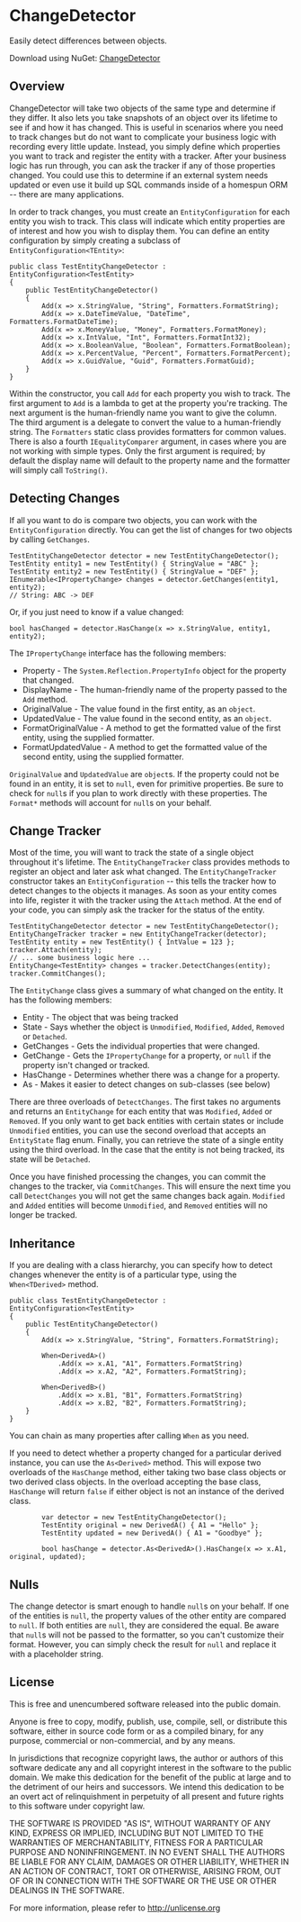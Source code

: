 # ChangeDetector

Easily detect differences between objects.

Download using NuGet: [ChangeDetector](http://nuget.org/packages/ChangeDetector)

## Overview
ChangeDetector will take two objects of the same type and determine if they differ. It also lets you take snapshots of an object over its lifetime to see if and how it has changed. This is useful in scenarios where you need to track changes but do not want to complicate your business logic with recording every little update. Instead, you simply define which properties you want to track and register the entity with a tracker. After your business logic has run through, you can ask the tracker if any of those properties changed. You could use this to determine if an external system needs updated or even use it build up SQL commands inside of a homespun ORM -- there are many applications.

In order to track changes, you must create an `EntityConfiguration` for each entity you wish to track. This class will indicate which entity properties are of interest and how you wish to display them. You can define an entity configuration by simply creating a subclass of `EntityConfiguration<TEntity>`:

    public class TestEntityChangeDetector : EntityConfiguration<TestEntity>
    {
        public TestEntityChangeDetector()
        {
            Add(x => x.StringValue, "String", Formatters.FormatString);
            Add(x => x.DateTimeValue, "DateTime", Formatters.FormatDateTime);
            Add(x => x.MoneyValue, "Money", Formatters.FormatMoney);
            Add(x => x.IntValue, "Int", Formatters.FormatInt32);
            Add(x => x.BooleanValue, "Boolean", Formatters.FormatBoolean);
            Add(x => x.PercentValue, "Percent", Formatters.FormatPercent);
            Add(x => x.GuidValue, "Guid", Formatters.FormatGuid);
        }
    }
    
Within the constructor, you call `Add` for each property you wish to track. The first argument to `Add` is a lambda to get at the property you're tracking. The next argument is the human-friendly name you want to give the column. The third argument is a delegate to convert the value to a human-friendly string. The `Formatters` static class provides formatters for common values. There is also a fourth `IEqualityComparer` argument, in cases where you are not working with simple types. Only the first argument is required; by default the display name will default to the property name and the formatter will simply call `ToString()`. 

## Detecting Changes
If all you want to do is compare two objects, you can work with the `EntityConfiguration` directly. You can get the list of changes for two objects by calling `GetChanges`.

    TestEntityChangeDetector detector = new TestEntityChangeDetector();
    TestEntity entity1 = new TestEntity() { StringValue = "ABC" };
    TestEntity entity2 = new TestEntity() { StringValue = "DEF" };
    IEnumerable<IPropertyChange> changes = detector.GetChanges(entity1, entity2);
    // String: ABC -> DEF
    
Or, if you just need to know if a value changed:

    bool hasChanged = detector.HasChange(x => x.StringValue, entity1, entity2);
    
The `IPropertyChange` interface has the following members:
* Property - The `System.Reflection.PropertyInfo` object for the property that changed.
* DisplayName - The human-friendly name of the property passed to the `Add` method.
* OriginalValue - The value found in the first entity, as an `object`.
* UpdatedValue - The value found in the second entity, as an `object`.
* FormatOriginalValue - A method to get the formatted value of the first entity, using the supplied formatter.
* FormatUpdatedValue - A method to get the formatted value of the second entity, using the supplied formatter.

`OriginalValue` and `UpdatedValue` are `object`s. If the property could not be found in an entity, it is set to `null`, even for primitive properties. Be sure to check for `null`s if you plan to work directly with these properties. The `Format*` methods will account for `null`s on your behalf. 

## Change Tracker
Most of the time, you will want to track the state of a single object throughout it's lifetime. The `EntityChangeTracker` class provides methods to register an object and later ask what changed. The `EntityChangeTracker` constructor takes an `EntityConfiguration` -- this tells the tracker how to detect changes to the objects it manages. As soon as your entity comes into life, register it with the tracker using the `Attach` method. At the end of your code, you can simply ask the tracker for the status of the entity.

    TestEntityChangeDetector detector = new TestEntityChangeDetector();
    EntityChangeTracker tracker = new EntityChangeTracker(detector);
    TestEntity entity = new TestEntity() { IntValue = 123 };
    tracker.Attach(entity);
    // ... some business logic here ...
    EntityChange<TestEntity> changes = tracker.DetectChanges(entity);
    tracker.CommitChanges();
    
The `EntityChange` class gives a summary of what changed on the entity. It has the following members:
* Entity - The object that was being tracked
* State - Says whether the object is `Unmodified`, `Modified`, `Added`, `Removed` or `Detached`.
* GetChanges - Gets the individual properties that were changed.
* GetChange - Gets the `IPropertyChange` for a property, or `null` if the property isn't changed or tracked.
* HasChange - Determines whether there was a change for a property.
* As<TDerived> - Makes it easier to detect changes on sub-classes (see below)

There are three overloads of `DetectChanges`. The first takes no arguments and returns an `EntityChange` for each entity that was `Modified`, `Added` or `Removed`. If you only want to get back entities with certain states or include `Unmodified` entities, you can use the second overload that accepts an `EntityState` flag enum. Finally, you can retrieve the state of a single entity using the third overload. In the case that the entity is not being tracked, its state will be `Detached`.

Once you have finished processing the changes, you can commit the changes to the tracker, via `CommitChanges`. This will ensure the next time you call `DetectChanges` you will not get the same changes back again. `Modified` and `Added` entities will become `Unmodified`, and `Removed` entities will no longer be tracked.

## Inheritance
If you are dealing with a class hierarchy, you can specify how to detect changes whenever the entity is of a particular type, using the `When<TDerived>` method.

    public class TestEntityChangeDetector : EntityConfiguration<TestEntity>
    {
        public TestEntityChangeDetector()
        {
            Add(x => x.StringValue, "String", Formatters.FormatString);
        
            When<DerivedA>()
                .Add(x => x.A1, "A1", Formatters.FormatString)
                .Add(x => x.A2, "A2", Formatters.FormatString);
                
            When<DerivedB>()
                .Add(x => x.B1, "B1", Formatters.FormatString)
                .Add(x => x.B2, "B2", Formatters.FormatString);
        }
    }
    
You can chain as many properties after calling `When` as you need.

If you need to detect whether a property changed for a particular derived instance, you can use the `As<Derived>` method. This will expose two overloads of the `HasChange` method, either taking two base class objects or two derived class objects. In the overload accepting the base class, `HasChange` will return `false` if either object is not an instance of the derived class.

            var detector = new TestEntityChangeDetector();
            TestEntity original = new DerivedA() { A1 = "Hello" };
            TestEntity updated = new DerivedA() { A1 = "Goodbye" };
            
            bool hasChange = detector.As<DerivedA>().HasChange(x => x.A1, original, updated);

## Nulls
The change detector is smart enough to handle `null`s on your behalf. If one of the entities is `null`, the property values of the other entity are compared to `null`. If both entities are `null`, they are considered the equal. Be aware that `null`s will not be passed to the formatter, so you can't customize their format. However, you can simply check the result for `null` and replace it with a placeholder string.

## License
This is free and unencumbered software released into the public domain.

Anyone is free to copy, modify, publish, use, compile, sell, or
distribute this software, either in source code form or as a compiled
binary, for any purpose, commercial or non-commercial, and by any
means.

In jurisdictions that recognize copyright laws, the author or authors
of this software dedicate any and all copyright interest in the
software to the public domain. We make this dedication for the benefit
of the public at large and to the detriment of our heirs and
successors. We intend this dedication to be an overt act of
relinquishment in perpetuity of all present and future rights to this
software under copyright law.

THE SOFTWARE IS PROVIDED "AS IS", WITHOUT WARRANTY OF ANY KIND,
EXPRESS OR IMPLIED, INCLUDING BUT NOT LIMITED TO THE WARRANTIES OF
MERCHANTABILITY, FITNESS FOR A PARTICULAR PURPOSE AND NONINFRINGEMENT.
IN NO EVENT SHALL THE AUTHORS BE LIABLE FOR ANY CLAIM, DAMAGES OR
OTHER LIABILITY, WHETHER IN AN ACTION OF CONTRACT, TORT OR OTHERWISE,
ARISING FROM, OUT OF OR IN CONNECTION WITH THE SOFTWARE OR THE USE OR
OTHER DEALINGS IN THE SOFTWARE.

For more information, please refer to <http://unlicense.org>
